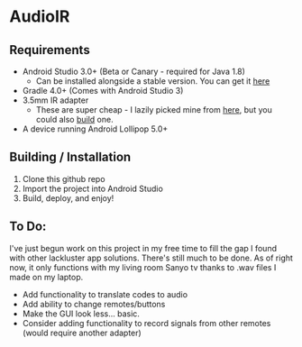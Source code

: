 # AudioIR

## Requirements
* Android Studio 3.0+ (Beta or Canary - required for Java 1.8)
  * Can be installed alongside a stable version. You can get it [here](https://developer.android.com/studio/preview/index.html)
* Gradle 4.0+ (Comes with Android Studio 3)
* 3.5mm IR adapter
  * These are super cheap - I lazily picked mine from [here](https://www.ebay.com/itm/351790827736), but you could also [build](https://electronics.stackexchange.com/questions/56540/ir-audio-receiver-and-transmitter) one.
* A device running Android Lollipop 5.0+

## Building / Installation
1. Clone this github repo
2. Import the project into Android Studio
3. Build, deploy, and enjoy!


## To Do:
I've just begun work on this project in my free time to fill the gap I found with other lackluster app solutions. There's still much to be done. As of right now, it only functions with my living room Sanyo tv thanks to .wav files I made on my laptop.

* Add functionality to translate codes to audio
* Add ability to change remotes/buttons
* Make the GUI look less... basic.
* Consider adding functionality to record signals from other remotes (would require another adapter)

